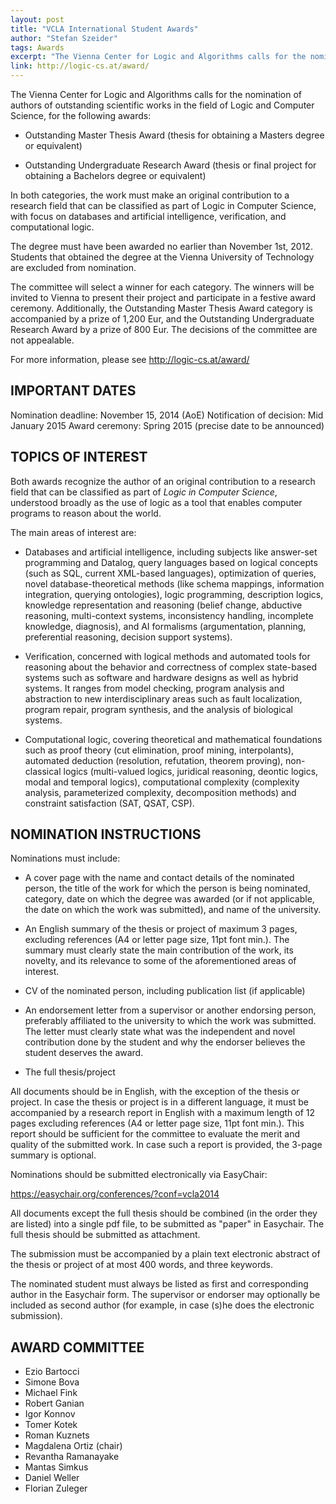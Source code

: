```yaml
---
layout: post
title: "VCLA International Student Awards"
author: "Stefan Szeider"
tags: Awards
excerpt: "The Vienna Center for Logic and Algorithms calls for the nomination of authors of outstanding scientific works in the field of Logic and Computer Science."
link: http://logic-cs.at/award/
---
```

The Vienna Center for Logic and Algorithms calls for the nomination of
authors of outstanding scientific works in the field of Logic and
Computer Science, for the following awards:

- Outstanding Master Thesis Award (thesis for obtaining a Masters
degree or equivalent)

- Outstanding Undergraduate Research Award (thesis or final project
for obtaining a Bachelors degree or equivalent)

In both categories, the work must make an original contribution to a
research field that can be classified as part of Logic in Computer
Science, with focus on databases and artificial intelligence,
verification, and computational logic.

The  degree must have been awarded no earlier than November 1st, 2012.
Students that obtained the degree at the Vienna University of
Technology are excluded from nomination.

The committee will select a winner for each category. The winners will
be invited to Vienna to present their project and participate in a
festive award ceremony. Additionally, the Outstanding Master Thesis
Award category is accompanied by a prize of 1,200 Eur, and the
Outstanding Undergraduate Research Award by a prize of 800 Eur. The
decisions of the committee are not appealable.

For more information, please see http://logic-cs.at/award/


## IMPORTANT DATES

Nomination deadline: November 15, 2014 (AoE)
Notification of decision: Mid January 2015
Award ceremony: Spring 2015 (precise date to be announced)


## TOPICS OF INTEREST

Both awards recognize the author of an original contribution to a
research field that can be classified as part of *Logic in Computer
Science*, understood broadly as the use of logic as a tool that
enables computer programs to reason about the world.

The main areas of interest are:

- Databases and artificial intelligence, including subjects like
answer-set programming and Datalog, query languages based on logical
concepts (such as SQL, current XML-based languages), optimization of
queries, novel database-theoretical methods (like schema mappings,
information integration, querying ontologies), logic programming,
description logics, knowledge representation and reasoning (belief
change, abductive reasoning, multi-context systems, inconsistency
handling, incomplete knowledge, diagnosis), and AI formalisms
(argumentation, planning, preferential reasoning, decision support
systems).


- Verification, concerned with logical methods and automated tools for
reasoning about the behavior and correctness of complex state-based
systems such as software and hardware designs as well as hybrid
systems. It ranges from model checking, program analysis and
abstraction to new interdisciplinary areas such as fault localization,
program repair, program synthesis, and the analysis of biological
systems.


- Computational logic, covering theoretical and mathematical
foundations such as proof theory (cut elimination, proof mining,
interpolants), automated deduction (resolution, refutation, theorem
proving), non-classical logics (multi-valued logics, juridical
reasoning, deontic logics, modal and temporal logics), computational
complexity (complexity analysis, parameterized complexity,
decomposition methods) and constraint satisfaction (SAT, QSAT, CSP).


## NOMINATION INSTRUCTIONS

Nominations must include:

* A cover page with the name and contact details of the nominated
person, the title of the work for which the person is being nominated,
category, date on which the degree was awarded (or if not applicable,
the date on which the work was submitted), and name of the university.

* An English summary of the thesis or project of maximum 3 pages,
excluding references (A4 or letter page size, 11pt font min.). The
summary must clearly state the main contribution of the work, its
novelty, and its relevance to some of the aforementioned areas of
interest.

* CV of the nominated person, including publication list (if applicable)

* An endorsement letter from a supervisor or another endorsing person,
preferably affiliated to the university to which the work was
submitted. The letter must clearly state what was the independent and
novel contribution done by the student and why the endorser believes
the student deserves the award.

* The full thesis/project

All documents should be in English, with the exception of the thesis
or project. In case the thesis or project is in a different language,
it must be accompanied by a research report in English with a maximum
length of 12 pages
excluding references (A4 or letter page size, 11pt font min.). This
report should be sufficient for the committee to evaluate the merit
and quality of the submitted work. In case such a report is provided,
the 3-page summary is
optional.

Nominations should be submitted electronically via EasyChair:

https://easychair.org/conferences/?conf=vcla2014

All documents except the full thesis should be combined (in the order
they are listed) into a single pdf file, to be submitted as "paper" in
Easychair. The full thesis should be submitted as attachment.

The submission must be accompanied by a plain text electronic abstract
of the thesis or project of at most 400 words, and three keywords.


The nominated student must always be listed as first and corresponding
author in the Easychair form. The supervisor or endorser may
optionally be included as second author (for example, in case (s)he
does the electronic submission).


## AWARD COMMITTEE

* Ezio Bartocci
* Simone Bova
* Michael Fink
* Robert Ganian
* Igor Konnov
* Tomer Kotek
* Roman Kuznets
* Magdalena Ortiz (chair)
* Revantha Ramanayake
* Mantas Simkus
* Daniel Weller
* Florian Zuleger

